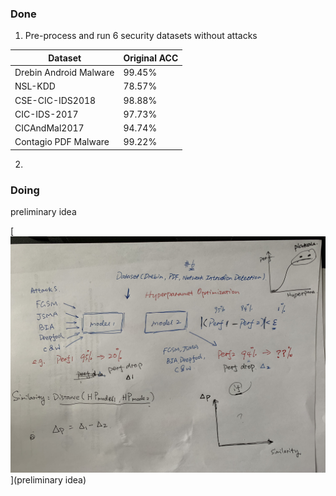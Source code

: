 ### Done

1. Pre-process and run 6 security datasets without attacks

| Dataset                | Original ACC |
|------------------------|--------------|
| Drebin Android Malware | 99.45%       |
| NSL-KDD                | 78.57%       |
| CSE-CIC-IDS2018        | 98.88%       |
| CIC-IDS-2017           | 97.73%       |
| CICAndMal2017          | 94.74%       |
| Contagio PDF Malware   | 99.22%       |

2. 

### Doing

preliminary idea

[<img src="https://github.com/ai-se/Patrick_Rui/blob/master/Rui/idea.jpg">](preliminary idea)
